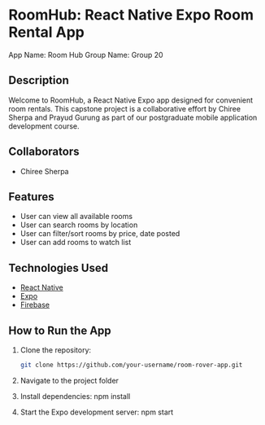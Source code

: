 # RoomHub: React Native Expo Room Rental App

App Name: Room Hub
Group Name: Group 20

## Description

Welcome to RoomHub, a React Native Expo app designed for convenient room rentals. This capstone project is a collaborative effort by Chiree Sherpa and Prayud Gurung as part of our postgraduate mobile application development course.

## Collaborators
- Chiree Sherpa

## Features

- User can view all available rooms
- User can search rooms by location
- User can filter/sort rooms by price, date posted
- User can add rooms to watch list



## Technologies Used

- [React Native](https://reactnative.dev/)
- [Expo](https://expo.dev/)
- [Firebase](https://firebase.google.com/)

## How to Run the App

1. Clone the repository:
   ```bash
   git clone https://github.com/your-username/room-rover-app.git

2. Navigate to the project folder
3. Install dependencies:
    npm install

4. Start the Expo development server:
    npm start
